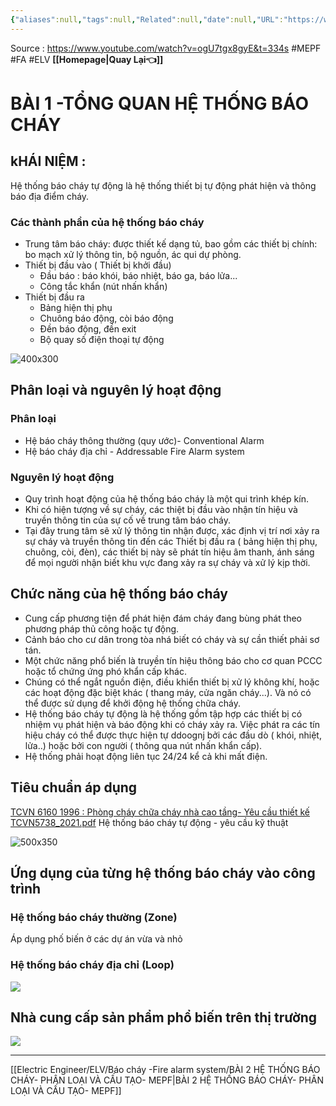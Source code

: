 ```yaml
---
{"aliases":null,"tags":null,"Related":null,"date":null,"URL":"https://www.youtube.com/watch?v=ogU7tgx8gyE&t=334s","Author":null,"dg-publish":true,"image":null,"permalink":"/Electric Engineer/ELV/Báo cháy -Fire alarm system/BÀI 1 -TỔNG QUAN HỆ THỐNG BÁO CHÁY/","dgPassFrontmatter":true,"noteIcon":"2","created":"2024-02-29T09:58:37.242+07:00","updated":"2024-01-24T15:56:18.000+07:00"}
---
```


Source : https://www.youtube.com/watch?v=ogU7tgx8gyE&t=334s
#MEPF #FA #ELV 
**[[Homepage\|Quay Lại👈]]**

# BÀI 1 -TỔNG QUAN HỆ THỐNG BÁO CHÁY
## kHÁI NIỆM :
 Hệ thống báo cháy tự động là hệ thống thiết bị tự động phát hiện và thông báo địa điểm cháy.
### Các thành phần của hệ thống báo cháy
- Trung tâm báo cháy: được thiết kế dạng tủ, bao gồm các thiết bị chính: bo mạch xử lý thông tin, bộ nguồn, ác qui dự phòng.
- Thiết bị đầu vào ( Thiết bị khởi đầu)
	- Đầu báo : báo khói, báo nhiệt, báo ga, báo lửa...
	- Công tắc khẩn (nút nhấn khẩn)
- Thiết bị đầu ra
	- Bảng hiện thị phụ
	- Chuông báo động, còi báo động
	- Đền báo động, đền exit
	- Bộ quay số điện thoại tự động

![400x300](https://i.imgur.com/uhHXGN0.png)

## Phân loại và nguyên lý hoạt động
### Phân loại
- Hệ báo cháy thông thường (quy ước)- Conventional Alarm
- Hệ báo cháy địa chỉ - Addressable Fire Alarm system
###  Nguyên lý hoạt động
- Quy trình hoạt động của hệ thống báo cháy là một qui trình khép kín.
- Khi có hiện tượng về sự cháy, các thiệt bị đầu vào nhận tín hiệu và truyền thông tin của sự cố về trung tâm báo cháy.
- Tại đây trung tâm sẽ xử lý thông tin nhận được, xác định vị trí nơi xảy ra sự cháy và truyền thông tin đến các Thiết bị đầu ra ( bảng hiện thị phụ, chuông, còi, đèn), các thiết bị này sẽ phát tín hiệu âm thanh, ánh sáng để mọi người nhận biết khu vực đang xảy ra sự cháy và xử lý kịp thời.

## Chức năng của hệ thống báo cháy
- Cung cấp phương tiện để phát hiện đám cháy đang bùng phát theo phương pháp thủ công hoặc tự động.
- Cảnh báo cho cư dân trong tòa nhá biết có cháy và sự cần thiết phải sơ tán.
- Một chức năng phổ biến là truyền tín hiệu thông báo cho cơ quan PCCC hoặc tổ chứng ứng phó khẩn cấp khác.
- Chúng có thể ngắt nguồn điện, điều khiển thiết bị xử lý không khí, hoặc các hoạt động đặc biệt khác ( thang máy, cửa ngăn cháy...). Và nó có thể được sử dụng để khởi động hệ thống chữa cháy.
- Hệ thống báo cháy tự động là hệ thống gồm tập hợp các thiết bị có nhiệm vụ phát hiện và báo động khi có cháy xảy ra. Việc phát ra các tín hiệu cháy có thể được thực hiện tự ddoognj bởi các đầu dò ( khói, nhiệt, lửa..) hoặc bởi con người ( thông qua nút nhấn khẩn cấp).
- Hệ thống phải hoạt động liên tục 24/24 kể cả khi mất điện.

## Tiêu chuẩn áp dụng

[TCVN 6160 1996 : Phòng cháy chữa cháy nhà cao tầng- Yêu cầu thiết kế ](https://caselaw.vn/van-ban-phap-luat/258270-tieu-chuan-viet-nam-tcvn-6160-1996-ve-phong-chay-chua-chay-nha-cao-tang-yeu-cau-thiet-ke-nam-1996)
 [TCVN5738_2021.pdf](https://1drv.ms/b/s!AvraxzFxdYlXhNsOfVZjAzeDXp-95g?e=gHCQkU)  Hệ thống báo cháy tự động - yêu cầu kỹ thuật 
 
![500x350](https://i.imgur.com/aIutJxY.png)


## Ứng dụng của từng hệ thống báo cháy vào công trình
### Hệ thống báo cháy thường (Zone)
Áp dụng phố biến ở các dự án vừa và nhỏ
### Hệ thống báo cháy địa chỉ (Loop)
![](https://i.imgur.com/m8mDziB.png)

## Nhà cung cấp sản phẩm phổ biến trên thị trường

![](https://i.imgur.com/YfJiEtg.png)



---

[[Electric Engineer/ELV/Báo cháy -Fire alarm system/BÀI 2 HỆ THỐNG BÁO CHÁY- PHÂN LOẠI VÀ CẤU TẠO- MEPF\|BÀI 2 HỆ THỐNG BÁO CHÁY- PHÂN LOẠI VÀ CẤU TẠO- MEPF]]
